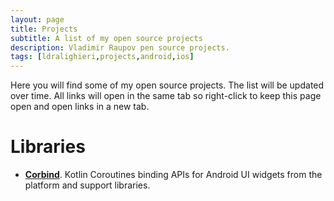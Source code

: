 ```yaml
---
layout: page
title: Projects
subtitle: A list of my open source projects
description: Vladimir Raupov pen source projects.
tags: [ldralighieri,projects,android,ios]
---
```


Here you will find some of my open source projects. The list will be updated over time. All links will open in the same tab so right-click to keep this page open and open links in a new tab.

# Libraries

* **[Corbind](https://ldralighieri.github.io/Corbind)**. Kotlin Coroutines binding APIs for Android UI widgets from the platform and support libraries.
